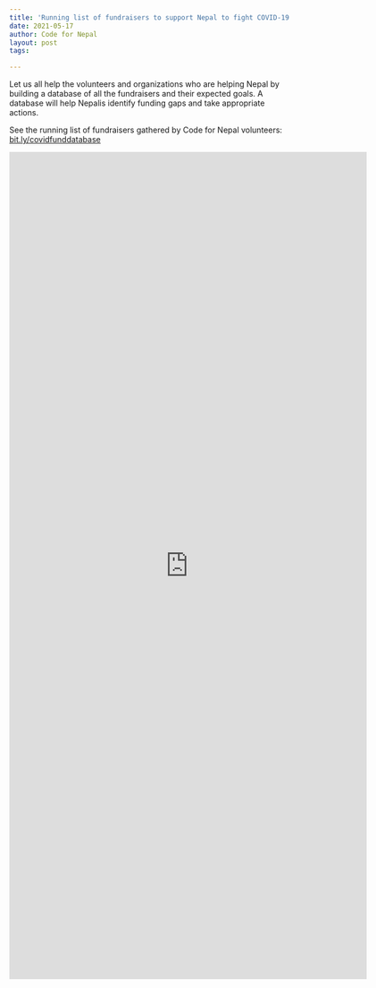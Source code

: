 ```yaml
---
title: 'Running list of fundraisers to support Nepal to fight COVID-19'
date: 2021-05-17
author: Code for Nepal
layout: post
tags:

---
```


Let us all help the volunteers and organizations who are helping Nepal by building a database of all the fundraisers and their expected goals. A database will help Nepalis identify funding gaps and take appropriate actions.

See the running list of fundraisers gathered by Code for Nepal volunteers: [bit.ly/covidfunddatabase](https://www.bit.ly/covidfunddatabase)

<iframe src="https://docs.google.com/forms/d/e/1FAIpQLSffhjde4Rl52KFiDe90tfX4qLM3YpJK-JRbGcXjrQCX-kgnLQ/viewform?embedded=true" width="640" height="1479" frameborder="0" marginheight="0" marginwidth="0">Loading…</iframe>
